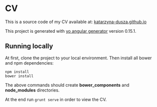# CV

This is a source code of my CV available at: [katarzyna-dusza.github.io](https://katarzyna-dusza.github.io)

This project is generated with [yo angular generator](https://github.com/yeoman/generator-angular)
version 0.15.1.

## Running locally

At first, clone the project to your local environment.
Then install all bower and npm dependencies:
```
npm install
bower install
```

The above commands should create **bower_components** and **node_modules** directories.

At the end run `grunt serve` in order to view the CV.
